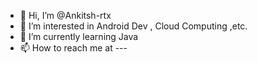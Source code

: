 - 👋 Hi, I’m @Ankitsh-rtx
- 👀 I’m interested in Android Dev , Cloud Computing ,etc.
- 🌱 I’m currently learning Java
- 📫 How to reach me at ---

<!---
Ankitsh-rtx/Ankitsh-rtx is a ✨ special ✨ repository because its `README.md` (this file) appears on your GitHub profile.
You can click the Preview link to take a look at your changes.
--->
